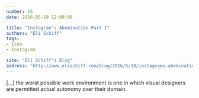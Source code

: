 ```yaml
---
number: 15
date: 2016-05-19 12:00:00

title: "Instagram’s Abomination Part I"
authors: "Eli Schiff"
tags:
- Icon
- Instagram

site: "Eli Schiff’s Blog"
address: "http://www.elischiff.com/blog/2016/5/18/instagrams-abomination-part-i"
---
```


[…] the worst possible work environment is one in which visual designers are permitted actual autonomy over their domain.
